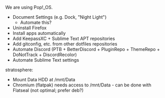 We are using Pop!\_OS.

- Document Settings (e.g. Dock, "Night Light")
	- Automate this?
- Uninstall Firefox
- Install apps automatically
- Add KeepassXC + Sublime Text APT repositories
- Add gitconfig, etc. from other dotfiles repositories
- Automate Discord (PTB + BetterDiscord + PluginRepo + ThemeRepo + DoNotTrack + DiscordRecolor)
- Automate Sublime Text settings

stratosphere:
- Mount Data HDD at /mnt/Data
- Chromium (flatpak) needs access to /mnt/Data - can be done with Flatseal (not optimal; prefer deb?)